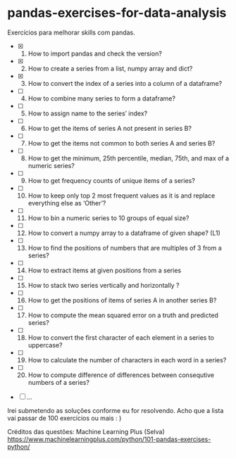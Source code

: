 # pandas-exercises-for-data-analysis
Exercícios para melhorar skills com pandas.

- [x] 1) How to import pandas and check the version?
- [x] 2) How to create a series from a list, numpy array and dict?
- [x] 3) How to convert the index of a series into a column of a dataframe?
- [ ] 4) How to combine many series to form a dataframe?
- [ ] 5) How to assign name to the series’ index?
- [ ] 6) How to get the items of series A not present in series B?
- [ ] 7) How to get the items not common to both series A and series B?
- [ ] 8) How to get the minimum, 25th percentile, median, 75th, and max of a numeric series?
- [ ] 9) How to get frequency counts of unique items of a series?
- [ ] 10) How to keep only top 2 most frequent values as it is and replace everything else as ‘Other’?
- [ ] 11) How to bin a numeric series to 10 groups of equal size?
- [ ] 12) How to convert a numpy array to a dataframe of given shape? (L1)
- [ ] 13) How to find the positions of numbers that are multiples of 3 from a series?
- [ ] 14) How to extract items at given positions from a series
- [ ] 15) How to stack two series vertically and horizontally ?
- [ ] 16) How to get the positions of items of series A in another series B?
- [ ] 17) How to compute the mean squared error on a truth and predicted series?
- [ ] 18) How to convert the first character of each element in a series to uppercase?
- [ ] 19) How to calculate the number of characters in each word in a series?
- [ ] 20) How to compute difference of differences between consequtive numbers of a series?
- [ ] ...



Irei submetendo as soluções conforme eu for resolvendo. Acho que a lista vai passar de 100 exercícios ou mais : )

Créditos das questões: Machine Learning Plus (Selva) <https://www.machinelearningplus.com/python/101-pandas-exercises-python/>

